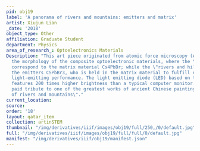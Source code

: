 ```yaml
---
pid: obj19
label: 'A panorama of rivers and mountains: emitters and matrix'
artist: Xiujun Lian
_date: '2018'
object_type: Other
affiliation: Graduate Student
department: Physics
area_of_research_: Optoelectronics Materials
Description: "This art piece originated from atomic force microscopy (AFM) showing
  the morphology of the composite optoelectronic materials, where the \"mountains\"
  correspond to the matrix material Cs4PbBr; while the \"rivers and hills\" represent
  the emitters CSPbBr3, who is held in the matrix material to fulfill extraordinary
  light-emitting performance. The light emitting diode (LED) based on this material
  features 200 times higher brightness than a typical computer monitor.\n \n The author
  paid tribute to one of the greatest works of ancient Chinese painting \"a panorama
  of rivers and mountains\"."
current_location: 
source: 
order: '18'
layout: qatar_item
collection: artinSTEM
thumbnail: "/img/derivatives/iiif/images/obj19/full/250,/0/default.jpg"
full: "/img/derivatives/iiif/images/obj19/full/full/0/default.jpg"
manifest: "/img/derivatives/iiif/obj19/manifest.json"
---
```

